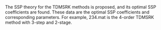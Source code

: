The SSP theory for the TDMSRK methods is proposed, and its optimal SSP coefficients are found.
These data are the optimal SSP coefficients and corresponding parameters.
For example, 234.mat is the 4-order TDMSRK method with 3-step and 2-stage.
